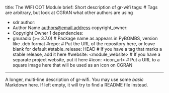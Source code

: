 title: The WIFI OOT Module
brief: Short description of gr-wifi
tags: # Tags are arbitrary, but look at CGRAN what other authors are using
  - sdr
author:
  - Author Name <authors@email.address>
copyright_owner:
  - Copyright Owner 1
dependencies:
  - gnuradio (>= 3.7.0) # Package name as appears in PyBOMBS, version like .deb format
#repo: # Put the URL of the repository here, or leave blank for default
#stable_release: HEAD # If you have a tag that marks a stable release, add it here
#website: <module_website> # If you have a separate project website, put it here
#icon: <icon_url> # Put a URL to a square image here that will be used as an icon on CGRAN
---
A longer, multi-line description of gr-wifi.
You may use some *basic* Markdown here.
If left empty, it will try to find a README file instead.
